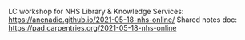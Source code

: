LC workshop for NHS Library & Knowledge Services: https://anenadic.github.io/2021-05-18-nhs-online/
Shared notes doc: https://pad.carpentries.org/2021-05-18-nhs-online 
